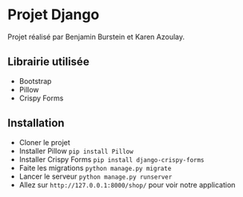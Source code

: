
# Projet Django

Projet réalisé par Benjamin Burstein et Karen Azoulay.

## Librairie utilisée
- Bootstrap
- Pillow
- Crispy Forms

## Installation
- Cloner le projet
- Installer Pillow
```pip install Pillow```
- Installer Crispy Forms
```pip install django-crispy-forms```
- Faite les migrations
```python manage.py migrate```
- Lancer le serveur
```python manage.py runserver```
- Allez sur ```http://127.0.0.1:8000/shop/``` pour voir notre application